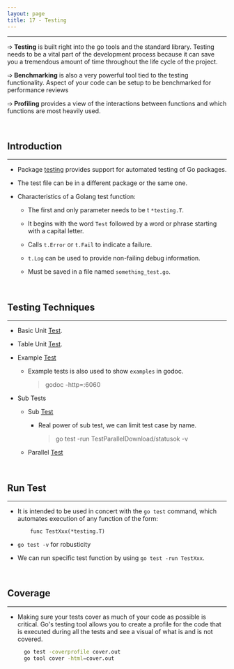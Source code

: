 ```yaml
---
layout: page
title: 17 - Testing
---
```

***

➩ **Testing** is built right into the go tools and the standard library. Testing needs to be a vital part of the development process because it can save you a tremendous amount of time throughout the life cycle of the project.

➩ **Benchmarking** is also a very powerful tool tied to the testing functionality. Aspect of your code can be setup to be benchmarked for performance reviews

➩ **Profiling** provides a view of the interactions between functions and which functions are most heavily used.

&nbsp;

## Introduction
***

- Package [testing](https://golang.org/pkg/testing/) provides support for automated testing of Go packages.

- The test file can be in a different package or the same one.

- Characteristics of a Golang test function:

  - The first and only parameter needs to be t `*testing.T`.

  - It begins with the word `Test` followed by a word or phrase starting with a capital letter.

  - Calls `t.Error` or `t.Fail` to indicate a failure.

  - `t.Log` can be used to provide non-failing debug information.

  - Must be saved in a file named `something_test.go`.

&nbsp;

## Testing Techniques
***

- Basic Unit [Test](https://github.com/g-kutty/go-code/blob/master/testing/tests/example1/download_test.go).

- Table Unit [Test](https://github.com/g-kutty/go-code/blob/master/testing/tests/example2/table_test.go).

- Example [Test](https://github.com/g-kutty/go-code/blob/master/testing/tests/example4/handlers/handler_example_test.go)

  - Example tests is also used to show `examples` in godoc.

    > godoc -http=:6060

- Sub Tests

  - Sub [Test](https://github.com/g-kutty/go-code/blob/master/testing/tests/example5/sub_test.go)

    - Real power of sub test, we can limit test case by name.

        > go test -run TestParallelDownload/statusok -v

  - Parallel [Test](https://github.com/g-kutty/go-code/blob/master/testing/tests/example5/sub_parallel_test.go)

&nbsp;

## Run Test
***

- It is intended to be used in concert with the `go test` command, which automates execution of any function of the form:

    ```golang
        func TestXxx(*testing.T)
    ```

- `go test -v` for robusticity

- We can run specific test function by using `go test -run TestXxx`.

&nbsp;

## Coverage
***

- Making sure your tests cover as much of your code as possible is critical. Go's testing tool allows you to create a profile for the code that is executed during all the tests and see a visual of what is and is not covered.

  ```sh
    go test -coverprofile cover.out
    go tool cover -html=cover.out
  ```
